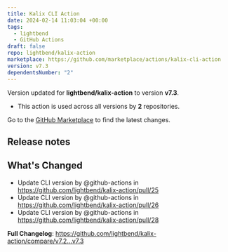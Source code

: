 ```yaml
---
title: Kalix CLI Action
date: 2024-02-14 11:03:04 +00:00
tags:
  - lightbend
  - GitHub Actions
draft: false
repo: lightbend/kalix-action
marketplace: https://github.com/marketplace/actions/kalix-cli-action
version: v7.3
dependentsNumber: "2"
---
```



Version updated for **lightbend/kalix-action** to version **v7.3**.
- This action is used across all versions by **2** repositories.

Go to the [GitHub Marketplace](https://github.com/marketplace/actions/kalix-cli-action) to find the latest changes.

## Release notes

## What's Changed
* Update CLI version by @github-actions in https://github.com/lightbend/kalix-action/pull/25
* Update CLI version by @github-actions in https://github.com/lightbend/kalix-action/pull/26
* Update CLI version by @github-actions in https://github.com/lightbend/kalix-action/pull/28


**Full Changelog**: https://github.com/lightbend/kalix-action/compare/v7.2...v7.3
